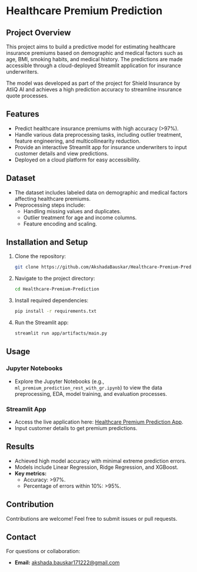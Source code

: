 # Healthcare Premium Prediction

## Project Overview
This project aims to build a predictive model for estimating healthcare insurance premiums based on demographic and medical factors such as age, BMI, smoking habits, and medical history. The predictions are made accessible through a cloud-deployed Streamlit application for insurance underwriters.

The model was developed as part of the project for Shield Insurance by AtliQ AI and achieves a high prediction accuracy to streamline insurance quote processes.

## Features
- Predict healthcare insurance premiums with high accuracy (>97%).
- Handle various data preprocessing tasks, including outlier treatment, feature engineering, and multicollinearity reduction.
- Provide an interactive Streamlit app for insurance underwriters to input customer details and view predictions.
- Deployed on a cloud platform for easy accessibility.

## Dataset
- The dataset includes labeled data on demographic and medical factors affecting healthcare premiums.
- Preprocessing steps include:
  - Handling missing values and duplicates.
  - Outlier treatment for age and income columns.
  - Feature encoding and scaling.

## Installation and Setup
1. Clone the repository:
   ```bash
   git clone https://github.com/AkshadaBauskar/Healthcare-Premium-Prediction.git
2. Navigate to the project directory:
   ```bash
   cd Healthcare-Premium-Prediction
3. Install required dependencies:
   ```bash
   pip install -r requirements.txt
4. Run the Streamlit app:
   ```bash
   streamlit run app/artifacts/main.py

## Usage

### Jupyter Notebooks
- Explore the Jupyter Notebooks (e.g., `ml_premium_prediction_rest_with_gr.ipynb`) to view the data preprocessing, EDA, model training, and evaluation processes.

### Streamlit App
- Access the live application here: [Healthcare Premium Prediction App](https://healthcare-premium-predictions.streamlit.app/).
- Input customer details to get premium predictions.

## Results
- Achieved high model accuracy with minimal extreme prediction errors.
- Models include Linear Regression, Ridge Regression, and XGBoost.
- **Key metrics:**
  - Accuracy: >97%.
  - Percentage of errors within 10%: >95%.

## Contribution
Contributions are welcome! Feel free to submit issues or pull requests.

## Contact
For questions or collaboration:
- **Email:** akshada.bauskar171222@gmail.com


